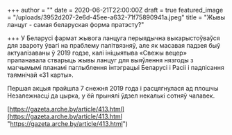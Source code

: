 +++
author = ""
date = 2020-06-21T22:00:00Z
draft = true
featured_image = "/uploads/3952d207-2e6d-45ee-a632-71f75890941a.jpeg"
title = "Жывы ланцуг - самая беларуская форма пратэсту?"

+++
У Беларусі фармат жывога ланцуга перыядычна выкарыстоўваўся для звароту ўвагі на праблему палітвязняў, але як масавая падзея быў актуалізаваны ў 2019 годзе, калі ініцыятыва «Свежы вецер» прапанавала стварыць жывы ланцуг для выяўлення нязгоды з магчымымі планамі паглыблення інтэграцыі Беларусі і Расіі і падпісання таямнічай «31 карты».

Першая акцыя прайшла 7 снежня 2019 года і расцягнулася ад плошчы Незалежнасці да цырка, у ёй прынялі ўдзел некалькі сотняў чалавек.

[https://gazeta.arche.by/article/413.html](https://gazeta.arche.by/article/413.html "https://gazeta.arche.by/article/413.html")